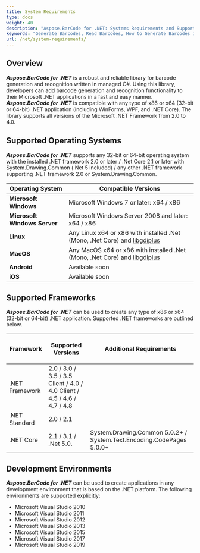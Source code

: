 ```yaml
---
title: System Requirements
type: docs
weight: 40
description: "Aspose.BarCode for .NET: Systems Requirements and Supported .NET Platforms"
keywords: "Generate Barcodes, Read Barcodes, How to Generate Barcodes in C# .NET, Aspose.BarCode, C#"
url: /net/system-requirements/
---
```


## **Overview**
***Aspose.BarCode for .NET*** is a robust and reliable library for barcode generation and recognition written in managed C#. Using this library, developers can add barcode generation and recognition functionality to their Microsoft .NET applications in a fast and easy manner. ***Aspose.BarCode for .NET*** is compatible with any type of x86 or x64 (32-bit or 64-bit) .NET application (including WinForms, WPF, and .NET Core). The library supports all versions of the Microsoft .NET Framework from 2.0 to 4.0.

## **Supported Operating Systems**
***Aspose.BarCode for .NET*** supports any 32-bit or 64-bit operating system with the installed .NET framework 2.0 or later / .Net Core 2.1 or later with System.Drawing.Common (.Net 5 included) / any other .NET framework supporting .NET framework 2.0 or System.Drawing.Common.
  
|Operating System|Compatible Versions|
|---|---|
|**Microsoft Windows**|Microsoft Windows 7 or later: x64 / x86|
|**Microsoft Windows Server**|Microsoft Windows Server 2008 and later: x64 / x86|
|**Linux**|Any Linux x64 or x86 with installed .Net (Mono, .Net Core) and [libgdiplus](https://docs.telerik.com/reporting/knowledge-base/how-to-build-and-install-libgdiplus-linux)|
|**MacOS**|Any MacOS x64 or x86 with installed .Net (Mono, .Net Core) and [libgdiplus](https://formulae.brew.sh/formula/mono-libgdiplus)|
|**Android**|Available soon|
|**iOS**|Available soon|
  
## **Supported Frameworks**
***Aspose.BarCode for .NET*** can be used to create any type of x86 or x64 (32-bit or 64-bit) .NET application. Supported .NET frameworks are outlined below.
  
|<p align="center">**Framework**</p>|<p align="center">**Supported Versions**</p>|<p align="center">**Additional Requirements**</p>|
|---|---|---|
|.NET Framework|2.0 / 3.0 / 3.5 / 3.5 Client / 4.0 / 4.0 Client / 4.5 / 4.6 / 4.7 / 4.8| |
|.NET Standard|2.0 / 2.1| |
|.NET Core|2.1 / 3.1 / .Net 5.0. |System.Drawing.Common 5.0.2+ / System.Text.Encoding.CodePages 5.0.0+|


## **Development Environments**
***Aspose.BarCode for .NET*** can be used to create applications in any development environment that is based on the .NET platform. The following environments are supported explicitly:

- Microsoft Visual Studio 2010
- Microsoft Visual Studio 2011
- Microsoft Visual Studio 2012
- Microsoft Visual Studio 2013
- Microsoft Visual Studio 2015
- Microsoft Visual Studio 2017
- Microsoft Visual Studio 2019
